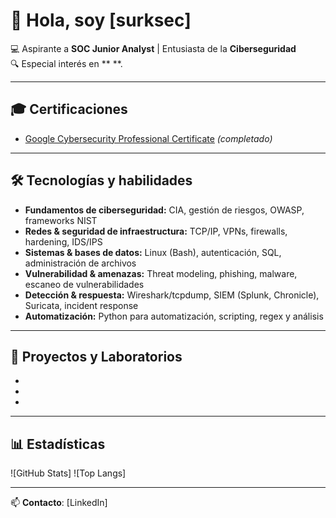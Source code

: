 # 👋 Hola, soy [surksec]
💻 Aspirante a **SOC Junior Analyst** | Entusiasta de la **Ciberseguridad**  
🔍 Especial interés en ** **.  

---

## 🎓 Certificaciones
- [Google Cybersecurity Professional Certificate](https://www.coursera.org/professional-certificates/google-cybersecurity) *(completado)*

---

## 🛠 Tecnologías y habilidades
- **Fundamentos de ciberseguridad:** CIA, gestión de riesgos, OWASP, frameworks NIST  
- **Redes & seguridad de infraestructura:** TCP/IP, VPNs, firewalls, hardening, IDS/IPS  
- **Sistemas & bases de datos:** Linux (Bash), autenticación, SQL, administración de archivos  
- **Vulnerabilidad & amenazas:** Threat modeling, phishing, malware, escaneo de vulnerabilidades  
- **Detección & respuesta:** Wireshark/tcpdump, SIEM (Splunk, Chronicle), Suricata, incident response  
- **Automatización:** Python para automatización, scripting, regex y análisis  

---

## 📂 Proyectos y Laboratorios
- 
- 
-

---

## 📊 Estadísticas
![GitHub Stats]
![Top Langs]

---

📫 **Contacto**: [LinkedIn]
